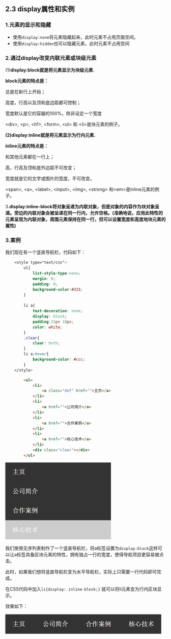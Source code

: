 ## 2.3 display属性和实例

### 1.元素的显示和隐藏

* 使用`display:none`将元素隐藏起来，此时元素不占用页面空间。
* 使用`display:hidden`也可以隐藏元素，此时元素不占用空间

### 2.通过display改变内联元素或块级元素

\(1\)**display:block就是将元素显示为块级元素**.

**block元素的特点是：**

总是在新行上开始；

高度，行高以及顶和底边距都可控制；

宽度默认是它的容器的100%，除非设定一个宽度

&lt;div&gt;, &lt;p&gt;, &lt;h1&gt;, &lt;form&gt;, &lt;ul&gt; 和 &lt;li&gt;是块元素的例子。

**\(2\)display:inline就是将元素显示为行内元素.**

**inline元素的特点是：**

和其他元素都在一行上；

高，行高及顶和底外边距不可改变；

宽度就是它的文字或图片的宽度，不可改变。

&lt;span&gt;, &lt;a&gt;, &lt;label&gt;, &lt;input&gt;, &lt;img&gt;, &lt;strong&gt; 和&lt;em&gt;是inline元素的例子。

3.**display:inline-block将对象呈递为内联对象，但是对象的内容作为块对象呈递。旁边的内联对象会被呈递在同一行内，允许空格。\(准确地说，应用此特性的元素呈现为内联对象，周围元素保持在同一行，但可以设置宽度和高度地块元素的属性\)**

### 3.案例

我们现在有一个竖直导航栏，代码如下：

```css
    <style type="text/css">
        ul{
            list-style-type:none; 
            margin: 0;
            padding: 0;
            background-color:#333;
        }

        li a{
            text-decoration: none;
            display: block;
            padding:15px 18px;
            color: white;
        }
        .clear{
            clear: both;
        }
        li a:hover{
            background-color: #ccc;
        }
    </style>
```

```html
        <ul>
            <li>
                <a class="def" href="">主页</a>
            </li>
            <li>
                <a href="">公司简介</a>
            </li>
            <li>
                <a href="">合作案例</a>
            </li>
            <li>
                <a href="">核心技术</a>
            </li>
            <div class="clear"></div>
        </ul>
```

![](/assets/pic/display-nav.png)

我们使用无序列表制作了一个竖直导航栏，将a标签设置为`display:block`这样可以让a标签具备区块元素的特性，拥有独占一行的宽度，使得导航项目更容易被点击。

此时，如果我们想将竖直导航栏变为水平导航栏，实际上只需要一行代码即可完成。

在CSS代码中加入`li{display: inline-block;}` 就可以将li元素变为行内区块显示。

效果如下：

![](/assets/pic/display-nav2.png)

